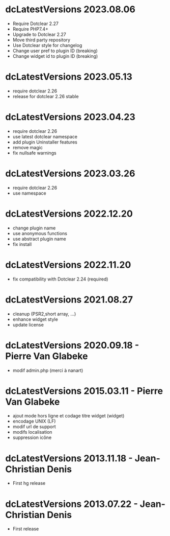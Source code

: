 dcLatestVersions 2023.08.06
===========================================================
* Require Dotclear 2.27
* Require PHP7.4+
* Upgrade to Dotclear 2.27
* Move third party repository
* Use Dotclear style for changelog
* Change user pref to plugin ID (breaking)
* Change widget id to plugin ID (breaking)

dcLatestVersions 2023.05.13
===========================================================
* require dotclear 2.26
* release for dotclear 2.26 stable

dcLatestVersions 2023.04.23
===========================================================
* require dotclear 2.26
* use latest dotclear namespace
* add plugin Uninstaller features
* remove magic
* fix nullsafe warnings

dcLatestVersions 2023.03.26
===========================================================
* require dotclear 2.26
* use namespace

dcLatestVersions 2022.12.20
===========================================================
* change plugin name
* use anonymous functions
* use abstract plugin name
* fix install

dcLatestVersions 2022.11.20
===========================================================
* fix compatibility with Dotclear 2.24 (required)

dcLatestVersions 2021.08.27
===========================================================
* cleanup (PSR2,short array, ...)
* enhance widget style
* update license

dcLatestVersions 2020.09.18 - Pierre Van Glabeke
===========================================================
* modif admin.php (merci à nanart)

dcLatestVersions 2015.03.11 - Pierre Van Glabeke
===========================================================
* ajout mode hors ligne et codage titre widget (widget)
* encodage UNIX (LF)
* modif url de support
* modifs localisation
* suppression icône

dcLatestVersions 2013.11.18 - Jean-Christian Denis
===========================================================
* First hg release

dcLatestVersions 2013.07.22 - Jean-Christian Denis
===========================================================
* First release
